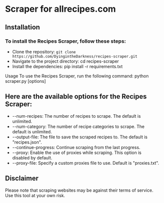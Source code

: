 # Scraper for allrecipes.com
## Installation
### To install the Recipes Scraper, follow these steps:

- Clone the repository: ```git clone https://github.com/DyingintheDarkness/recipes-scraper.git```<br/>
- Navigate to the project directory: cd recipes-scraper<br/>
- Install the dependencies: pip install -r requirements.txt<br/>

Usage
To use the Recipes Scraper, run the following command:
python scraper.py [options]

## Here are the available options for the Recipes Scraper:
- --num-recipes: The number of recipes to scrape. The default is unlimited.
- --num-category: The number of recipe categories to scrape. The default is unlimited.
- --output-file: The file to save the scraped recipes to. The default is "recipes.json".
- --continue-progress: Continue scraping from the last progress.
- --proxy: Enable the use of proxies while scraping. This option is disabled by default.
- --proxy-file: Specify a custom proxies file to use. Default is "proxies.txt".

## Disclaimer
Please note that scraping websites may be against their terms of service. Use this tool at your own risk.
